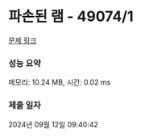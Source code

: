 # 파손된 램 - 49074/1 

[문제 링크](https://level.goorm.io/exam/49074/%ED%8C%8C%EC%86%90%EB%90%9C-%EB%9E%A8/quiz/1) 

### 성능 요약

메모리: 10.24 MB, 시간: 0.02 ms

### 제출 일자

2024년 09월 12일 09:40:42

